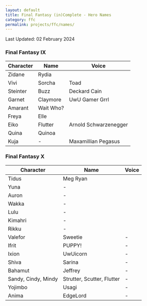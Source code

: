 ```yaml
---
layout: default
title: Final Fantasy (in)Complete - Hero Names
category: ffc
permalink: projects/ffc/names/
---
```

Last Updated: 02 February 2024

### Final Fantasy IX

| Character | Name | Voice |
| --- | --- | --- |
| Zidane | Rydia |  |
| Vivi | Sorcha | Toad |
| Steinter | Buzz | Deckard Cain |
| Garnet | Claymore | UwU Gamer Grrl |
| Amarant | Wait Who? |  |
| Freya | Elle |  |
| Eiko | Flutter | Arnold Schwarzenegger |
| Quina | Quinoa |  |
| Kuja | - | Maxamillian Pegasus |

### Final Fantasy X

| Character | Name | Voice |
| --- | --- | --- |
| Tidus | Meg Ryan |  |
| Yuna | - |  |
| Auron | - |  |
| Wakka | - |  |
| Lulu | - |  |
| Kimahri | - |  |
| Rikku | - |  |
| Valefor | Sweetie | - |
| Ifrit | PUPPY! | - |
| Ixion | UwUicorn | - |
| Shiva | Sarina | - |
| Bahamut | Jeffrey | - |
| Sandy, Cindy, Mindy | Strutter, Scutter, Flutter | - |
| Yojimbo | Usagi | - |
| Anima | EdgeLord | - |